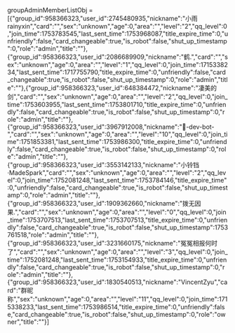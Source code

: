 groupAdminMemberListObj = 
	 [{"group_id":958366323,"user_id":2745480935,"nickname":"小雨 rainyxin","card":"","sex":"unknown","age":0,"area":"","level":"2","qq_level":0,"join_time":1753783545,"last_sent_time":1753968087,"title_expire_time":0,"unfriendly":false,"card_changeable":true,"is_robot":false,"shut_up_timestamp":0,"role":"admin","title":""},{"group_id":958366323,"user_id":2086689909,"nickname":"鹤.","card":"","sex":"unknown","age":0,"area":"","level":"1","qq_level":0,"join_time":1715338234,"last_sent_time":1717755790,"title_expire_time":0,"unfriendly":false,"card_changeable":true,"is_robot":false,"shut_up_timestamp":0,"role":"admin","title":""},{"group_id":958366323,"user_id":648384472,"nickname":"凄美的剑","card":"","sex":"unknown","age":0,"area":"","level":"2","qq_level":0,"join_time":1753603955,"last_sent_time":1753801710,"title_expire_time":0,"unfriendly":false,"card_changeable":true,"is_robot":false,"shut_up_timestamp":0,"role":"admin","title":""},{"group_id":958366323,"user_id":3967912008,"nickname":"🤖-dev-bot-","card":"","sex":"unknown","age":0,"area":"","level":"10","qq_level":0,"join_time":1751853381,"last_sent_time":1753986300,"title_expire_time":0,"unfriendly":false,"card_changeable":true,"is_robot":false,"shut_up_timestamp":0,"role":"admin","title":""},{"group_id":958366323,"user_id":3553142133,"nickname":"小铃铛·MadeSpark","card":"","sex":"unknown","age":0,"area":"","level":"2","qq_level":0,"join_time":1752081248,"last_sent_time":1753784146,"title_expire_time":0,"unfriendly":false,"card_changeable":true,"is_robot":false,"shut_up_timestamp":0,"role":"admin","title":""},{"group_id":958366323,"user_id":1909362660,"nickname":"拨无因果.","card":"","sex":"unknown","age":0,"area":"","level":"0","qq_level":0,"join_time":1753707513,"last_sent_time":1753707513,"title_expire_time":0,"unfriendly":false,"card_changeable":true,"is_robot":false,"shut_up_timestamp":1753761518,"role":"admin","title":""},{"group_id":958366323,"user_id":3231660175,"nickname":"冤冤相报何时了","card":"","sex":"unknown","age":0,"area":"","level":"3","qq_level":0,"join_time":1752081248,"last_sent_time":1753154933,"title_expire_time":0,"unfriendly":false,"card_changeable":true,"is_robot":false,"shut_up_timestamp":0,"role":"admin","title":""},{"group_id":958366323,"user_id":1830540513,"nickname":"VincentZyu","card":"群昵称","sex":"unknown","age":0,"area":"","level":"11","qq_level":0,"join_time":1715338233,"last_sent_time":1753986514,"title_expire_time":0,"unfriendly":false,"card_changeable":true,"is_robot":false,"shut_up_timestamp":0,"role":"owner","title":""}]